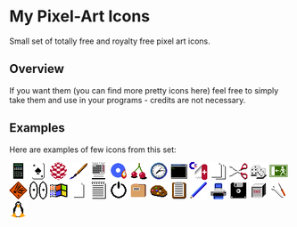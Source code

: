 # My Pixel-Art Icons
Small set of totally free and royalty free pixel art icons. 
## Overview
If you want them (you can find more pretty icons here) feel free to simply take them and use in your programs - credits are not necessary.
## Examples
Here are examples of few icons from this set:

![](png/2nd-calc32.png)
![](png/ace32.png)
![](png/amiga32.png)
![](png/brush32.png)
![](png/calendar32.png)
![](png/cdburner32.png)
![](png/cherries32.png)
![](png/clock32.png)
![](png/cmd32.png)
![](png/commodore-tool32.png)
![](png/copy32.png)
![](png/cut32.png)
![](png/dices32.png)
![](png/exit32.png)
![](png/explosive32.png)
![](png/eyes32.png)
![](png/mswindows32.png)
![](png/newfile32.png)
![](png/notatnik32.png)
![](png/off32.png)
![](png/openfile32.png)
![](png/palette32.png)
![](png/paste32.png)
![](png/pencil32.png)
![](png/printer32.png)
![](png/savefile32.png)
![](png/tnt32.png)
![](png/tools32.png)
![](png/tux32.png)
